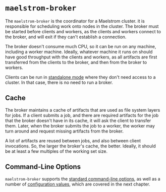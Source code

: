 # `maelstrom-broker`

The `maelstrom-broker` is the coordinator for a Maelstrom cluster. it is
responsible for scheduling work onto nodes in the cluster. The broker must be
started before clients and workers, as the clients and workers connect to the
broker, and will exit if they can't establish a connection.

The broker doesn't consume much CPU, so it can be run on any machine, including
a worker machine. Ideally, whatever machine it runs on should have good
throughput with the clients and workers, as all artifacts are first transferred
from the clients to the broker, and then from the broker to workers.

Clients can be run in [standalone mode](local-worker.md) where they
don't need access to a cluster. In that case, there is no need to run a broker.

## Cache

The broker maintains a cache of artifacts that are used as file system layers
for jobs. If a client submits a job, and there are required artifacts for the
job that the broker doesn't have in its cache, it will ask the client to
transfer them. Later, when the broker submits the job to a worker, the worker
may turn around and request missing artifacts from the broker.

A lot of artifacts are reused between jobs, and also between client
invocations. So, the larger the broker's cache, the better.
Ideally, it should be at least a few multiples of the working set size.

## Command-Line Options

`maelstrom-broker` supports the [standard command-line
options](standard-cli.md), as well as a number of [configuration
values](broker/config.md), which are covered in the next chapter.
